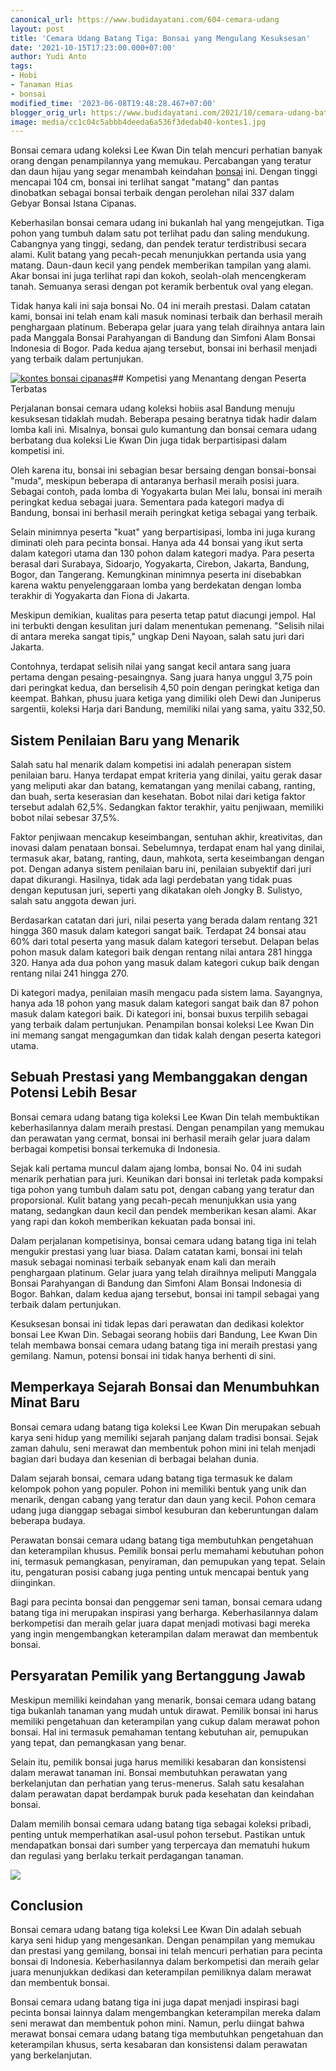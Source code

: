 ```yaml
---
canonical_url: https://www.budidayatani.com/604-cemara-udang
layout: post
title: 'Cemara Udang Batang Tiga: Bonsai yang Mengulang Kesuksesan'
date: '2021-10-15T17:23:00.000+07:00'
author: Yudi Anto
tags:
- Hobi
- Tanaman Hias
- bonsai
modified_time: '2023-06-08T19:48:28.467+07:00'
blogger_orig_url: https://www.budidayatani.com/2021/10/cemara-udang-batang-tiga-mengulang.html
image: media/cc1c04c5abbb4deeda6a536f3dedab40-kontes1.jpg
---
```

Bonsai cemara udang koleksi Lee Kwan Din telah mencuri perhatian banyak orang dengan penampilannya yang memukau. Percabangan yang teratur dan daun hijau yang segar menambah keindahan [bonsai](https://www.budidayatani.com/search/label/bonsai) ini. Dengan tinggi mencapai 104 cm, bonsai ini terlihat sangat "matang" dan pantas dinobatkan sebagai bonsai terbaik dengan perolehan nilai 337 dalam Gebyar Bonsai Istana Cipanas.

Keberhasilan bonsai cemara udang ini bukanlah hal yang mengejutkan. Tiga pohon yang tumbuh dalam satu pot terlihat padu dan saling mendukung. Cabangnya yang tinggi, sedang, dan pendek teratur terdistribusi secara alami. Kulit batang yang pecah-pecah menunjukkan pertanda usia yang matang. Daun-daun kecil yang pendek memberikan tampilan yang alami. Akar bonsai ini juga terlihat rapi dan kokoh, seolah-olah mencengkeram tanah. Semuanya serasi dengan pot keramik berbentuk oval yang elegan.

Tidak hanya kali ini saja bonsai No. 04 ini meraih prestasi. Dalam catatan kami, bonsai ini telah enam kali masuk nominasi terbaik dan berhasil meraih penghargaan platinum. Beberapa gelar juara yang telah diraihnya antara lain pada Manggala Bonsai Parahyangan di Bandung dan Simfoni Alam Bonsai Indonesia di Bogor. Pada kedua ajang tersebut, bonsai ini berhasil menjadi yang terbaik dalam pertunjukan.

[![kontes bonsai cipanas](https://blogger.googleusercontent.com/img/b/R29vZ2xl/AVvXsEjg_diasD70WSMbxEvaP3iMpi_rvDEIfPXm0d-sT6o_4vYa0L6vYP1-7GNxmWrzTQbxST0sTWI3538O3iXqAWQMjG4P4DsXFNplWBF1yx2f10nyCuqEOaiK-YDZIr1frJPH_owgdqL-GCx44J-NEEhYavG5poOpcO2Uy86Oneothm107_1A8VJpf-vCUQ/w640-h360/kontes1.jpg)](https://blogger.googleusercontent.com/img/b/R29vZ2xl/AVvXsEjg_diasD70WSMbxEvaP3iMpi_rvDEIfPXm0d-sT6o_4vYa0L6vYP1-7GNxmWrzTQbxST0sTWI3538O3iXqAWQMjG4P4DsXFNplWBF1yx2f10nyCuqEOaiK-YDZIr1frJPH_owgdqL-GCx44J-NEEhYavG5poOpcO2Uy86Oneothm107_1A8VJpf-vCUQ/s2133/kontes1.jpg)## Kompetisi yang Menantang dengan Peserta Terbatas

Perjalanan bonsai cemara udang koleksi hobiis asal Bandung menuju kesuksesan tidaklah mudah. Beberapa pesaing beratnya tidak hadir dalam lomba kali ini. Misalnya, bonsai gulo kumantung dan bonsai cemara udang berbatang dua koleksi Lie Kwan Din juga tidak berpartisipasi dalam kompetisi ini.

Oleh karena itu, bonsai ini sebagian besar bersaing dengan bonsai-bonsai "muda", meskipun beberapa di antaranya berhasil meraih posisi juara. Sebagai contoh, pada lomba di Yogyakarta bulan Mei lalu, bonsai ini meraih peringkat kedua sebagai juara. Sementara pada kategori madya di Bandung, bonsai ini berhasil meraih peringkat ketiga sebagai yang terbaik.

Selain minimnya peserta "kuat" yang berpartisipasi, lomba ini juga kurang diminati oleh para pecinta bonsai. Hanya ada 44 bonsai yang ikut serta dalam kategori utama dan 130 pohon dalam kategori madya. Para peserta berasal dari Surabaya, Sidoarjo, Yogyakarta, Cirebon, Jakarta, Bandung, Bogor, dan Tangerang. Kemungkinan minimnya peserta ini disebabkan karena waktu penyelenggaraan lomba yang berdekatan dengan lomba terakhir di Yogyakarta dan Fiona di Jakarta.

Meskipun demikian, kualitas para peserta tetap patut diacungi jempol. Hal ini terbukti dengan kesulitan juri dalam menentukan pemenang. "Selisih nilai di antara mereka sangat tipis," ungkap Deni Nayoan, salah satu juri dari Jakarta.

Contohnya, terdapat selisih nilai yang sangat kecil antara sang juara pertama dengan pesaing-pesaingnya. Sang juara hanya unggul 3,75 poin dari peringkat kedua, dan berselisih 4,50 poin dengan peringkat ketiga dan keempat. Bahkan, phusu juara ketiga yang dimiliki oleh Dewi dan Juniperus sargentii, koleksi Harja dari Bandung, memiliki nilai yang sama, yaitu 332,50.

## Sistem Penilaian Baru yang Menarik

Salah satu hal menarik dalam kompetisi ini adalah penerapan sistem penilaian baru. Hanya terdapat empat kriteria yang dinilai, yaitu gerak dasar yang meliputi akar dan batang, kematangan yang menilai cabang, ranting, dan buah, serta keserasian dan kesehatan. Bobot nilai dari ketiga faktor tersebut adalah 62,5%. Sedangkan faktor terakhir, yaitu penjiwaan, memiliki bobot nilai sebesar 37,5%.

Faktor penjiwaan mencakup keseimbangan, sentuhan akhir, kreativitas, dan inovasi dalam penataan bonsai. Sebelumnya, terdapat enam hal yang dinilai, termasuk akar, batang, ranting, daun, mahkota, serta keseimbangan dengan pot. Dengan adanya sistem penilaian baru ini, penilaian subyektif dari juri dapat dikurangi. Hasilnya, tidak ada lagi perdebatan yang tidak puas dengan keputusan juri, seperti yang dikatakan oleh Jongky B. Sulistyo, salah satu anggota dewan juri.

Berdasarkan catatan dari juri, nilai peserta yang berada dalam rentang 321 hingga 360 masuk dalam kategori sangat baik. Terdapat 24 bonsai atau 60% dari total peserta yang masuk dalam kategori tersebut. Delapan belas pohon masuk dalam kategori baik dengan rentang nilai antara 281 hingga 320. Hanya ada dua pohon yang masuk dalam kategori cukup baik dengan rentang nilai 241 hingga 270.

Di kategori madya, penilaian masih mengacu pada sistem lama. Sayangnya, hanya ada 18 pohon yang masuk dalam kategori sangat baik dan 87 pohon masuk dalam kategori baik. Di kategori ini, bonsai buxus terpilih sebagai yang terbaik dalam pertunjukan. Penampilan bonsai koleksi Lee Kwan Din ini memang sangat mengagumkan dan tidak kalah dengan peserta kategori utama.

## Sebuah Prestasi yang Membanggakan dengan Potensi Lebih Besar

Bonsai cemara udang batang tiga koleksi Lee Kwan Din telah membuktikan keberhasilannya dalam meraih prestasi. Dengan penampilan yang memukau dan perawatan yang cermat, bonsai ini berhasil meraih gelar juara dalam berbagai kompetisi bonsai terkemuka di Indonesia.

Sejak kali pertama muncul dalam ajang lomba, bonsai No. 04 ini sudah menarik perhatian para juri. Keunikan dari bonsai ini terletak pada kompaksi tiga pohon yang tumbuh dalam satu pot, dengan cabang yang teratur dan proporsional. Kulit batang yang pecah-pecah menunjukkan usia yang matang, sedangkan daun kecil dan pendek memberikan kesan alami. Akar yang rapi dan kokoh memberikan kekuatan pada bonsai ini.

Dalam perjalanan kompetisinya, bonsai cemara udang batang tiga ini telah mengukir prestasi yang luar biasa. Dalam catatan kami, bonsai ini telah masuk sebagai nominasi terbaik sebanyak enam kali dan meraih penghargaan platinum. Gelar juara yang telah diraihnya meliputi Manggala Bonsai Parahyangan di Bandung dan Simfoni Alam Bonsai Indonesia di Bogor. Bahkan, dalam kedua ajang tersebut, bonsai ini tampil sebagai yang terbaik dalam pertunjukan.

Kesuksesan bonsai ini tidak lepas dari perawatan dan dedikasi kolektor bonsai Lee Kwan Din. Sebagai seorang hobiis dari Bandung, Lee Kwan Din telah membawa bonsai cemara udang batang tiga ini meraih prestasi yang gemilang. Namun, potensi bonsai ini tidak hanya berhenti di sini.

## Memperkaya Sejarah Bonsai dan Menumbuhkan Minat Baru

Bonsai cemara udang batang tiga koleksi Lee Kwan Din merupakan sebuah karya seni hidup yang memiliki sejarah panjang dalam tradisi bonsai. Sejak zaman dahulu, seni merawat dan membentuk pohon mini ini telah menjadi bagian dari budaya dan kesenian di berbagai belahan dunia.

Dalam sejarah bonsai, cemara udang batang tiga termasuk ke dalam kelompok pohon yang populer. Pohon ini memiliki bentuk yang unik dan menarik, dengan cabang yang teratur dan daun yang kecil. Pohon cemara udang juga dianggap sebagai simbol kesuburan dan keberuntungan dalam beberapa budaya.

Perawatan bonsai cemara udang batang tiga membutuhkan pengetahuan dan keterampilan khusus. Pemilik bonsai perlu memahami kebutuhan pohon ini, termasuk pemangkasan, penyiraman, dan pemupukan yang tepat. Selain itu, pengaturan posisi cabang juga penting untuk mencapai bentuk yang diinginkan.

Bagi para pecinta bonsai dan penggemar seni taman, bonsai cemara udang batang tiga ini merupakan inspirasi yang berharga. Keberhasilannya dalam berkompetisi dan meraih gelar juara dapat menjadi motivasi bagi mereka yang ingin mengembangkan keterampilan dalam merawat dan membentuk bonsai.

## Persyaratan Pemilik yang Bertanggung Jawab

Meskipun memiliki keindahan yang menarik, bonsai cemara udang batang tiga bukanlah tanaman yang mudah untuk dirawat. Pemilik bonsai ini harus memiliki pengetahuan dan keterampilan yang cukup dalam merawat pohon bonsai. Hal ini termasuk pemahaman tentang kebutuhan air, pemupukan yang tepat, dan pemangkasan yang benar.

Selain itu, pemilik bonsai juga harus memiliki kesabaran dan konsistensi dalam merawat tanaman ini. Bonsai membutuhkan perawatan yang berkelanjutan dan perhatian yang terus-menerus. Salah satu kesalahan dalam perawatan dapat berdampak buruk pada kesehatan dan keindahan bonsai.

Dalam memilih bonsai cemara udang batang tiga sebagai koleksi pribadi, penting untuk memperhatikan asal-usul pohon tersebut. Pastikan untuk mendapatkan bonsai dari sumber yang terpercaya dan mematuhi hukum dan regulasi yang berlaku terkait perdagangan tanaman.

[![](https://blogger.googleusercontent.com/img/b/R29vZ2xl/AVvXsEilv1V68aV05D0TSdjB7tna_yekukyZwJFkKiO2WdyJYsz_tBHSn3Rd0zhZJddjILDGtwydtILO54qTHM_bCTJYp1r-b3fyKHfR3aZFoUbgQFYWndxmvZN9gHL8xJKrkmZ4F44C5B3TI4DFdJREdi4VzTeL_r2b1KApvIBTA4Nf8uhifKd8HSFyNi3Gvw/w640-h360/kontes(1).jpg)](https://blogger.googleusercontent.com/img/b/R29vZ2xl/AVvXsEilv1V68aV05D0TSdjB7tna_yekukyZwJFkKiO2WdyJYsz_tBHSn3Rd0zhZJddjILDGtwydtILO54qTHM_bCTJYp1r-b3fyKHfR3aZFoUbgQFYWndxmvZN9gHL8xJKrkmZ4F44C5B3TI4DFdJREdi4VzTeL_r2b1KApvIBTA4Nf8uhifKd8HSFyNi3Gvw/s2133/kontes(1).jpg)  
  


## Conclusion

Bonsai cemara udang batang tiga koleksi Lee Kwan Din adalah sebuah karya seni hidup yang mengesankan. Dengan penampilan yang memukau dan prestasi yang gemilang, bonsai ini telah mencuri perhatian para pecinta bonsai di Indonesia. Keberhasilannya dalam berkompetisi dan meraih gelar juara menunjukkan dedikasi dan keterampilan pemiliknya dalam merawat dan membentuk bonsai.

Bonsai cemara udang batang tiga ini juga dapat menjadi inspirasi bagi pecinta bonsai lainnya dalam mengembangkan keterampilan mereka dalam seni merawat dan membentuk pohon mini. Namun, perlu diingat bahwa merawat bonsai cemara udang batang tiga membutuhkan pengetahuan dan keterampilan khusus, serta kesabaran dan konsistensi dalam perawatan yang berkelanjutan.

